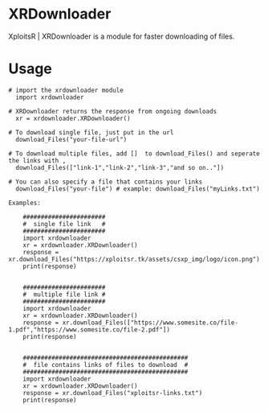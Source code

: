 # XRDownloader
XploitsR | XRDownloader is a module for faster downloading of files.

# Usage
    # import the xrdownloader module
      import xrdownloader
    
    # XRDownloader returns the response from ongoing downloads
      xr = xrdownloader.XRDownloader()
     
    # To download single file, just put in the url
      download_Files("your-file-url")

    # To download multiple files, add []  to download_Files() and seperate the links with ,
      download_Files(["link-1","link-2","link-3","and so on.."])

    # You can also specify a file that contains your links
      download_Files("your-file") # example: download_Files("myLinks.txt")

    Examples:

        #######################
        #  single file link   #
        #######################
        import xrdownloader
        xr = xrdownloader.XRDownloader()
        response = xr.download_Files("https://xploitsr.tk/assets/csxp_img/logo/icon.png")
        print(response)

        
        #######################
        #  multiple file link #
        #######################
        import xrdownloader
        xr = xrdownloader.XRDownloader()
        response = xr.download_Files(["https://www.somesite.co/file-1.pdf","https://www.somesite.co/file-2.pdf"])
        print(response)


        ##############################################
        #  file contains links of files to download  #
        ##############################################
        import xrdownloader
        xr = xrdownloader.XRDownloader()
        response = xr.download_Files("xploitsr-links.txt")
        print(response)
